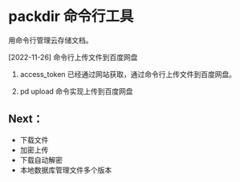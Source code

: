 # packdir 命令行工具

用命令行管理云存储文档。


[2022-11-26] 命令行上传文件到百度网盘

1. access_token 已经通过网站获取，通过命令行上传文件到百度网盘。

2. pd upload 命令实现上传到百度网盘



## Next：

- 下载文件
- 加密上传
- 下载自动解密
- 本地数据库管理文件多个版本



